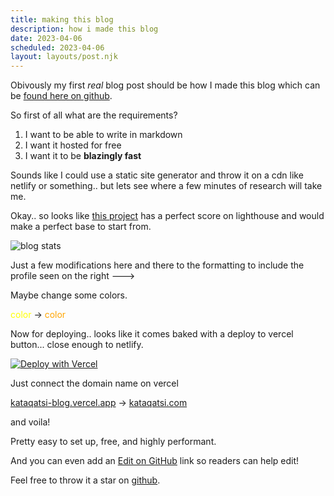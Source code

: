 ```yaml
---
title: making this blog
description: how i made this blog
date: 2023-04-06
scheduled: 2023-04-06
layout: layouts/post.njk
---
```


Obivously my first *real* blog post should be how I made this blog which can be [found here on github](https://github.com/kataqatsi/kataqatsi_blog).

So first of all what are the requirements?
1. I want to be able to write in markdown
2. I want it hosted for free
3. I want it to be __blazingly fast__

Sounds like I could use a static site generator and throw it on a cdn like netlify or something.. but lets see where a few minutes of research will take me.

Okay.. so looks like [this project](https://github.com/google/eleventy-high-performance-blog) has a perfect score on lighthouse and would make a perfect base to start from.

![blog stats](../../../../../img/blog_stats.png)

Just a few modifications here and there to the formatting to include the profile seen on the right --->

Maybe change some colors.

<span style="color:yellow">color</span> -> <span style="color:orange">color</span>




Now for deploying.. looks like it comes baked with a deploy to vercel button... close enough to netlify.


[![Deploy with Vercel](https://vercel.com/button)](https://vercel.com/new/clone?repository-url=https%3A%2F%2Fgithub.com%2Fgoogle%2Feleventy-high-performance-blog)

Just connect the domain name on vercel

[kataqatsi-blog.vercel.app](https://kataqatsi-blog.vercel.app) -> [kataqatsi.com](https://kataqatsi.com)

and voila!

Pretty easy to set up, free, and highly performant.

And you can even add an <a href="https://github.com/kataqatsi/kataqatsi_blog/edit/main/./posts/2023/04/06/making-this-blog.md">Edit on GitHub</a> link so readers can help edit!

Feel free to throw it a star on [github](https://github.com/kataqatsi/kataqatsi_blog).
